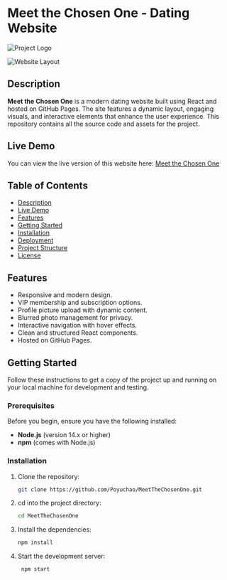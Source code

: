 # Meet the Chosen One - Dating Website

![Project Logo](https://Poyuchao.github.io/MeetTheChosenOne/img/logo.png)

![Website Layout](https://Poyuchao.github.io/MeetTheChosenOne/img/layout.png)

## Description

**Meet the Chosen One** is a modern dating website built using React and hosted on GitHub Pages. The site features a dynamic layout, engaging visuals, and interactive elements that enhance the user experience. This repository contains all the source code and assets for the project.

## Live Demo

You can view the live version of this website here: [Meet the Chosen One](https://Poyuchao.github.io/MeetTheChosenOne)

## Table of Contents

- [Description](#description)
- [Live Demo](#live-demo)
- [Features](#features)
- [Getting Started](#getting-started)
- [Installation](#installation)
- [Deployment](#deployment)
- [Project Structure](#project-structure)
- [License](#license)

## Features

- Responsive and modern design.
- VIP membership and subscription options.
- Profile picture upload with dynamic content.
- Blurred photo management for privacy.
- Interactive navigation with hover effects.
- Clean and structured React components.
- Hosted on GitHub Pages.

## Getting Started

Follow these instructions to get a copy of the project up and running on your local machine for development and testing.

### Prerequisites

Before you begin, ensure you have the following installed:
- **Node.js** (version 14.x or higher)
- **npm** (comes with Node.js)

### Installation

1. Clone the repository:

   ```bash
   git clone https://github.com/Poyuchao/MeetTheChosenOne.git

2. cd into the project directory:

   ```bash
   cd MeetTheChosenOne

3. Install the dependencies:

   ```bash
   npm install

4. Start the development server:

   ```bash
    npm start